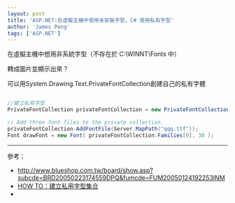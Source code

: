 ```yaml
---
layout: post
title: 'ASP.NET:在虛擬主機中使用未安裝字型，C# 使用私有字型'
author: 'James Peng'
tags: ['ASP.NET']
---
```



在虛擬主機中想用非系統字型（不存在於 C:\WINNT\Fonts 中）

轉成圖片並顯示出來？


可以用System.Drawing.Text.PrivateFontCollection創建自己的私有字體


~~~csharp

//建立私有字型
PrivateFontCollection privateFontCollection = new PrivateFontCollection();

// Add three font files to the private collection.
privateFontCollection.AddFontFile(Server.MapPath("qqq.ttf"));
Font drawFont = new Font( privateFontCollection.Families[0], 30 );
~~~

----------

參考：

- http://www.blueshop.com.tw/board/show.asp?subcde=BRD20050223174559DPQ&fumcde=FUM20050124192253INM
- [HOW TO：建立私用字型集合 ](https://msdn.microsoft.com/zh-tw/library/y505zzfw(v=vs.100).aspx)
- 
